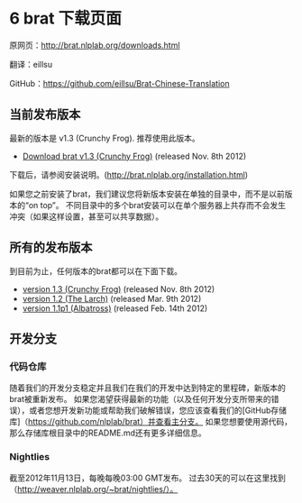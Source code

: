 # 6 brat 下载页面

原网页：<http://brat.nlplab.org/downloads.html>

翻译：eillsu

GitHub：<https://github.com/eillsu/Brat-Chinese-Translation>

## 当前发布版本

最新的版本是 v1.3 (Crunchy Frog). 推荐使用此版本。

- [Download brat v1.3 (Crunchy Frog)](http://weaver.nlplab.org/~brat/releases/brat-v1.3_Crunchy_Frog.tar.gz) (released Nov. 8th 2012)

下载后，请参阅安装说明。(http://brat.nlplab.org/installation.html)

如果您之前安装了brat，我们建议您将新版本安装在单独的目录中，而不是以前版本的“on top”。 不同目录中的多个brat安装可以在单个服务器上共存而不会发生冲突（如果这样设置，甚至可以共享数据）。

## 所有的发布版本

到目前为止，任何版本的brat都可以在下面下载。

- [version 1.3 (Crunchy Frog)](http://weaver.nlplab.org/~brat/releases/brat-v1.3_Crunchy_Frog.tar.gz) (released Nov. 8th 2012)
- [version 1.2 (The Larch)](http://weaver.nlplab.org/~brat/releases/brat-v1.2_The_Larch.tar.gz) (released Mar. 9th 2012)
- [version 1.1p1 (Albatross)](http://weaver.nlplab.org/~brat/releases/brat-v1.1p1_Albatross.tar.gz) (released Feb. 14th 2012)

## 开发分支

### 代码仓库

随着我们的开发分支稳定并且我们在我们的开发中达到特定的里程碑，新版本的brat被重新发布。 如果您渴望获得最新的功能（以及任何开发分支所带来的错误），或者您想开发新功能或帮助我们破解错误，您应该查看我们的[GitHub存储库]（https://github.com/nlplab/brat）并查看主分支。 如果您想要使用源代码，那么存储库根目录中的README.md还有更多详细信息。

### Nightlies

截至2012年11月13日，每晚每晚03:00 GMT发布。 过去30天的可以在这里找到（http://weaver.nlplab.org/~brat/nightlies/）。